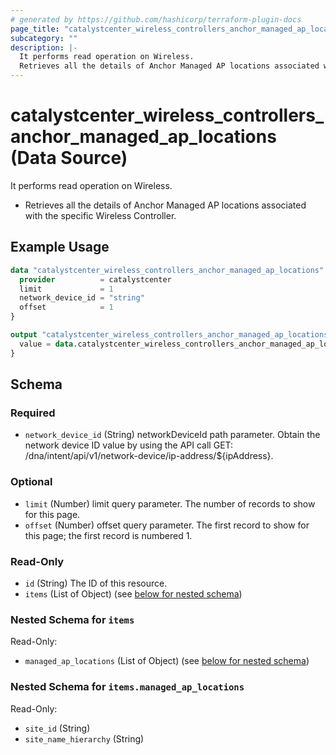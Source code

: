 ```yaml
---
# generated by https://github.com/hashicorp/terraform-plugin-docs
page_title: "catalystcenter_wireless_controllers_anchor_managed_ap_locations Data Source - terraform-provider-catalystcenter"
subcategory: ""
description: |-
  It performs read operation on Wireless.
  Retrieves all the details of Anchor Managed AP locations associated with the specific Wireless Controller.
---
```


# catalystcenter_wireless_controllers_anchor_managed_ap_locations (Data Source)

It performs read operation on Wireless.

- Retrieves all the details of Anchor Managed AP locations associated with the specific Wireless Controller.

## Example Usage

```terraform
data "catalystcenter_wireless_controllers_anchor_managed_ap_locations" "example" {
  provider          = catalystcenter
  limit             = 1
  network_device_id = "string"
  offset            = 1
}

output "catalystcenter_wireless_controllers_anchor_managed_ap_locations_example" {
  value = data.catalystcenter_wireless_controllers_anchor_managed_ap_locations.example.items
}
```

<!-- schema generated by tfplugindocs -->
## Schema

### Required

- `network_device_id` (String) networkDeviceId path parameter. Obtain the network device ID value by using the API call GET: /dna/intent/api/v1/network-device/ip-address/${ipAddress}.

### Optional

- `limit` (Number) limit query parameter. The number of records to show for this page.
- `offset` (Number) offset query parameter. The first record to show for this page; the first record is numbered 1.

### Read-Only

- `id` (String) The ID of this resource.
- `items` (List of Object) (see [below for nested schema](#nestedatt--items))

<a id="nestedatt--items"></a>
### Nested Schema for `items`

Read-Only:

- `managed_ap_locations` (List of Object) (see [below for nested schema](#nestedobjatt--items--managed_ap_locations))

<a id="nestedobjatt--items--managed_ap_locations"></a>
### Nested Schema for `items.managed_ap_locations`

Read-Only:

- `site_id` (String)
- `site_name_hierarchy` (String)
